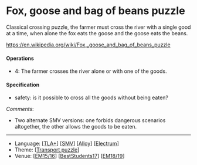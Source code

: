 # Fox, goose and bag of beans puzzle

Classical crossing puzzle, the farmer must cross the river with a single good at a time, when alone the fox eats the goose and the goose eats the beans.

<https://en.wikipedia.org/wiki/Fox,_goose_and_bag_of_beans_puzzle>

#### Operations
* 4: The farmer crosses the river alone or with one of the goods.

#### Specification
* safety: is it possible to cross all the goods without being eaten?

_Comments_:
* Two alternate SMV versions: one forbids dangerous scenarios altogether, the other allows the goods to be eaten.

---

* Language: [[TLA+](https://github.com/nmacedo/MSV/wiki/By-Language#tla)] [[SMV](https://github.com/nmacedo/MSV/wiki/By-Language#smv)] [[Alloy](https://github.com/nmacedo/MSV/wiki/By-Language#alloy)] [[Electrum](https://github.com/nmacedo/MSV/wiki/By-Language#electrum)] 
* Theme: [[Transport puzzle](https://github.com/nmacedo/MSV/wiki/By-Theme#transport-puzzles)]
* Venue: [[EM15/16](https://github.com/nmacedo/MSV/wiki/By-Venue#em-1516)] [[BestStudents17](https://github.com/nmacedo/MSV/wiki/By-Venue#beststudents17)] [[EM18/19](https://github.com/nmacedo/MSV/wiki/By-Venue#em-1819)] 
